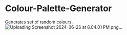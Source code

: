 # Colour-Palette-Generator
Generates set of random colours. 
![Uploading Screenshot 2024-06-26 at 8.04.01 PM.png…]()
